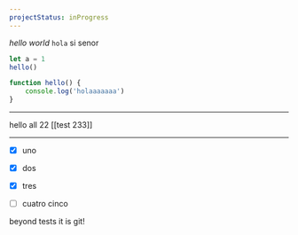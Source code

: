 ```yaml
---
projectStatus: inProgress  
---
```


*hello* _world_ `hola` si senor 
``` javascript
let a = 1
hello()

function hello() {
	console.log('holaaaaaaa')
}
```

---

hello all 22 [[test 233]] 

---
- [x] uno
- [x] dos
- [x] tres
- [ ] cuatro
cinco


beyond tests it is git!